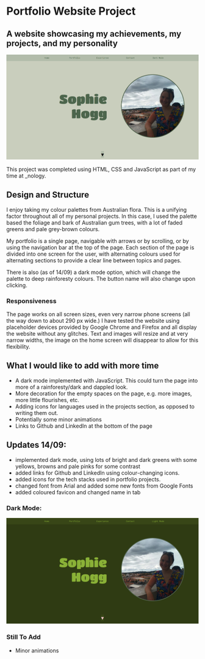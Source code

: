 # Portfolio Website Project

## A website showcasing my achievements, my projects, and my personality

![My portfolio](./images/portfolio.PNG)

This project was completed using HTML, CSS and JavaScript as part of my time at \_nology.

## Design and Structure

I enjoy taking my colour palettes from Australian flora. This is a unifying factor throughout all of my personal projects. In this case, I used the palette based the foliage and bark of Australian gum trees, with a lot of faded greens and pale grey-brown colours.

My portfolio is a single page, navigable with arrows or by scrolling, or by using the navigation bar at the top of the page. Each section of the page is divided into one screen for the user, with alternating colours used for alternating sections to provide a clear line between topics and pages.

There is also (as of 14/09) a dark mode option, which will change the palette to deep rainforesty colours. The button name will also change upon clicking.

### Responsiveness

The page works on all screen sizes, even very narrow phone screens (all the way down to about 290 px wide.)
I have tested the website using placeholder devices provided by Google Chrome and Firefox and all display the website without any glitches. Text and images will resize and at very narrow widths, the image on the home screen will disappear to allow for this flexibility.

## What I would like to add with more time

-   A dark mode implemented with JavaScript. This could turn the page into more of a rainforesty/dark and dappled look.
-   More decoration for the empty spaces on the page, e.g. more images, more little flourishes, etc.
-   Adding icons for languages used in the projects section, as opposed to writing them out.
-   Potentially some minor animations
-   Links to Github and LinkedIn at the bottom of the page

## Updates 14/09:

-   implemented dark mode, using lots of bright and dark greens with some yellows, browns and pale pinks for some contrast
-   added links for Github and LinkedIn using colour-changing icons.
-   added icons for the tech stacks used in portfolio projects.
-   changed font from Arial and added some new fonts from Google Fonts
-   added coloured favicon and changed name in tab

### Dark Mode:

![My portfolio (dark mode)](./images/portfolio-dark.PNG)

### Still To Add

-   Minor animations
